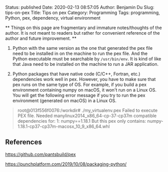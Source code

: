 Status: published
Date: 2020-02-13 08:57:05
Author: Benjamin Du
Slug: tips-on-pex
Title: Tips on pex
Category: Programming
Tags: programming, Python, pex, dependency, virtual environment

**
Things on this page are fragmentary and immature notes/thoughts of the author.
It is not meant to readers but rather for convenient reference of the author and future improvement.
**


1. Python with the same version as the one that generated the pex file
    need to be installed in on the machine to run the pex file.
    And the Python executable must be searchable by `/usr/bin/env`.
    It is kind of like that Java need to be installed on the machine to run a JAR application.

2. Python packages that have native code (C/C++, Fortran, etc.) dependencies work well in pex.
    However,
    you have to make sure that pex runs on the same type of OS. 
    For example, 
    if you build a pex environment containing numpy on macOS,
    it won't run on a Linux OS.
    You will get the following error message 
    if you try to run the pex environment (generated on macOS) in a Linux OS.

> root@013f556f0076:/workdir# ./my_virtualenv.pex 
> Failed to execute PEX file. Needed manylinux2014_x86_64-cp-37-cp37m compatible dependencies for:
> 1: numpy==1.18.1
>    But this pex only contains:
>      numpy-1.18.1-cp37-cp37m-macosx_10_9_x86_64.whl

## References

https://github.com/pantsbuild/pex

https://punchplatform.com/2019/10/08/packaging-python/
